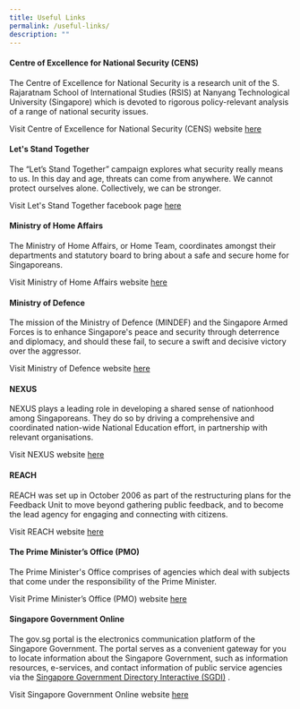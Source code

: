 ```yaml
---
title: Useful Links
permalink: /useful-links/
description: ""
---
```

#### Centre of Excellence for National Security (CENS)
The Centre of Excellence for National Security is a research unit of the S. Rajaratnam School of International Studies (RSIS) at Nanyang Technological University (Singapore) which is devoted to rigorous policy-relevant analysis of a range of national security issues.

Visit Centre of Excellence for National Security (CENS) website [here](http://www.rsis.edu.sg/research/cens/) 

#### Let's Stand Together
The “Let’s Stand Together” campaign explores what security really means to us. In this day and age, threats can come from anywhere. We cannot protect ourselves alone. Collectively, we can be stronger.

Visit Let's Stand Together facebook page [here](https://www.facebook.com/letsstandtogether.sg) 

#### Ministry of Home Affairs
The Ministry of Home Affairs, or Home Team, coordinates amongst their departments and statutory board to bring about a safe and secure home for Singaporeans.

Visit Ministry of Home Affairs website [here](http://www.mha.gov.sg/) 

#### Ministry of Defence
The mission of the Ministry of Defence (MINDEF) and the Singapore Armed Forces is to enhance Singapore's peace and security through deterrence and diplomacy, and should these fail, to secure a swift and decisive victory over the aggressor.

Visit Ministry of Defence website [here](http://www.mindef.gov.sg/) 

#### NEXUS
NEXUS plays a leading role in developing a shared sense of nationhood among Singaporeans. They do so by driving a comprehensive and coordinated nation-wide National Education effort, in partnership with relevant organisations.

Visit NEXUS website [here](http://www.nexus.gov.sg/) 

#### REACH
REACH was set up in October 2006 as part of the restructuring plans for the Feedback Unit to move beyond gathering public feedback, and to become the lead agency for engaging and connecting with citizens.

Visit REACH website [here](https://www.reach.gov.sg/) 

#### The Prime Minister’s Office (PMO)
The Prime Minister's Office comprises of agencies which deal with subjects that come under the responsibility of the Prime Minister.

Visit Prime Minister’s Office (PMO) website [here](http://www.pmo.gov.sg/) 

#### Singapore Government Online
The gov.sg portal is the electronics communication platform of the Singapore Government. The portal serves as a convenient gateway for you to locate information about the Singapore Government, such as information resources, e-services, and contact information of public service agencies via the [Singapore Government Directory Interactive (SGDI)](http://www.sgdi.gov.sg/) .

Visit Singapore Government Online website [here](http://www.gov.sg/)